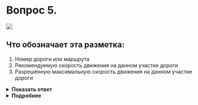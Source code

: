 # Вопрос 5.

![](https://s.drom.ru/i24227/pdd/tickets/2016/1542608857.jpg)

## Что обозначает эта разметка:

1. Номер дороги или маршрута
2. Рекомендуемую скорость движения на данном участке дороги
3. Разрешённую максимальную скорость движения на данном участке дороги

<details>
<summary><b>Показать ответ</b></summary>
Правильный ответ: 3
</details>
<details>
<summary><b>Подробнее</b></summary>
Разметка 1.24.2 дублирует знак 3.24 «Ограничение максимальной скорости» и применяется совместно с ним.
(«Горизонтальная разметка», «Дорожные знаки»)
</details>